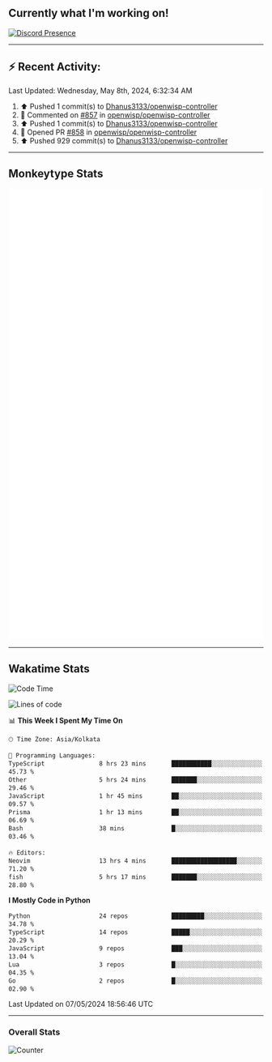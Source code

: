 ## Currently what I'm working on!
[![Discord Presence](https://lanyard.cnrad.dev/api/534981034400284712)](https://discord.com/users/534981034400284712)

---

## :zap: Recent Activity:
<!--RECENT_ACTIVITY:last_update-->
Last Updated: Wednesday, May 8th, 2024, 6:32:34 AM
<!--RECENT_ACTIVITY:last_update_end-->
<!--RECENT_ACTIVITY:start-->
1. ⬆️ Pushed 1 commit(s) to [Dhanus3133/openwisp-controller](https://github.com/Dhanus3133/openwisp-controller)<br>
2. 💬 Commented on [#857](https://github.com/openwisp/openwisp-controller/pull/857#discussion_r1591353814) in [openwisp/openwisp-controller](https://github.com/openwisp/openwisp-controller)<br>
3. ⬆️ Pushed 1 commit(s) to [Dhanus3133/openwisp-controller](https://github.com/Dhanus3133/openwisp-controller)<br>
4. 💪 Opened PR [#858](https://github.com/openwisp/openwisp-controller/pull/858) in [openwisp/openwisp-controller](https://github.com/openwisp/openwisp-controller)<br>
5. ⬆️ Pushed 929 commit(s) to [Dhanus3133/openwisp-controller](https://github.com/Dhanus3133/openwisp-controller)<br>
<!--RECENT_ACTIVITY:end-->

---

## Monkeytype Stats
<a href="https://monkeytype.com/profile/dhanus">
  <img src="https://raw.githubusercontent.com/Dhanus3133/Dhanus3133/monkeytype/monkeytype-lbpb.svg" alt="Monkeytype Profile" />
</a>

---

## Wakatime Stats
<!--START_SECTION:waka-->
![Code Time](http://img.shields.io/badge/Code%20Time-1%2C806%20hrs%2032%20mins-blue)

![Lines of code](https://img.shields.io/badge/From%20Hello%20World%20I%27ve%20Written-5.0%20million%20lines%20of%20code-blue)

📊 **This Week I Spent My Time On** 

```text
🕑︎ Time Zone: Asia/Kolkata

💬 Programming Languages: 
TypeScript               8 hrs 23 mins       ███████████░░░░░░░░░░░░░░   45.73 % 
Other                    5 hrs 24 mins       ███████░░░░░░░░░░░░░░░░░░   29.46 % 
JavaScript               1 hr 45 mins        ██░░░░░░░░░░░░░░░░░░░░░░░   09.57 % 
Prisma                   1 hr 13 mins        ██░░░░░░░░░░░░░░░░░░░░░░░   06.69 % 
Bash                     38 mins             █░░░░░░░░░░░░░░░░░░░░░░░░   03.46 % 

🔥 Editors: 
Neovim                   13 hrs 4 mins       ██████████████████░░░░░░░   71.20 % 
fish                     5 hrs 17 mins       ███████░░░░░░░░░░░░░░░░░░   28.80 % 
```

**I Mostly Code in Python** 

```text
Python                   24 repos            █████████░░░░░░░░░░░░░░░░   34.78 % 
TypeScript               14 repos            █████░░░░░░░░░░░░░░░░░░░░   20.29 % 
JavaScript               9 repos             ███░░░░░░░░░░░░░░░░░░░░░░   13.04 % 
Lua                      3 repos             █░░░░░░░░░░░░░░░░░░░░░░░░   04.35 % 
Go                       2 repos             █░░░░░░░░░░░░░░░░░░░░░░░░   02.90 % 
```




 Last Updated on 07/05/2024 18:56:46 UTC
<!--END_SECTION:waka-->
---

### Overall Stats

<img src="https://moe-counter.glitch.me/get/@Dhanus3133?theme=asoul" alt="Counter" />
